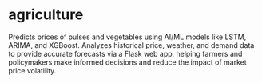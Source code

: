 # agriculture
Predicts prices of pulses and vegetables using AI/ML models like LSTM, ARIMA, and XGBoost. Analyzes historical price, weather, and demand data to provide accurate forecasts via a Flask web app, helping farmers and policymakers make informed decisions and reduce the impact of market price volatility.
